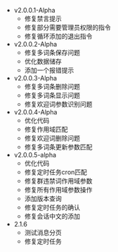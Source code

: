 * v2.0.0.1-Alpha
  * 修复禁言提示
  * 修复部分需要管理员权限的指令
  * 修复循环添加的退出指令
* v2.0.0.2-Alpha
  * 修复多词条保存问题
  * 优化数据储存
  * 添加一个报错提示
* v2.0.0.3-Alpha
  * 修复多词条删除问题
  * 修复多词条显示问题
  * 修复欢迎词参数识别问题
* v2.0.0.4-Alpha
  * 优化代码 
  * 修复作用域匹配
  * 修复欢迎词删除问题
  * 修复多词条更新参数匹配
* v2.0.0.5-alpha
  * 优化代码
  * 修复定时任务cron匹配
  * 修复群违禁词作用域参数
  * 修复所有作用域参数操作
  * 添加版本查询
  * 修复定时任务的确认
  * 修复会话中文的添加
* 2.1.6
  * 测试消息分页
  * 修复定时任务